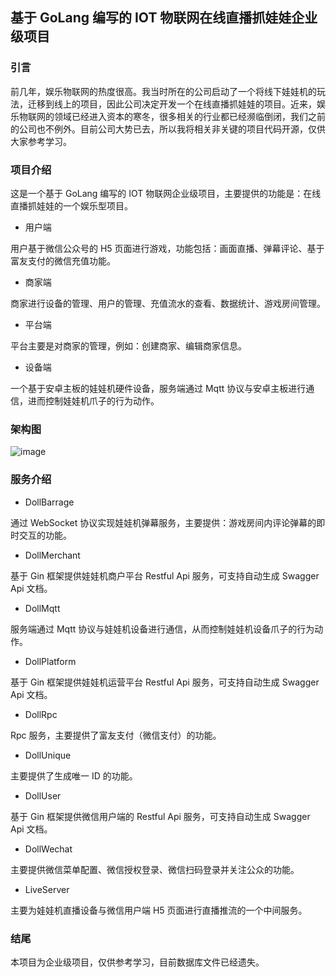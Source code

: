 ## 基于 GoLang 编写的 IOT 物联网在线直播抓娃娃企业级项目

### 引言

前几年，娱乐物联网的热度很高。我当时所在的公司启动了一个将线下娃娃机的玩法，迁移到线上的项目，因此公司决定开发一个在线直播抓娃娃的项目。近来，娱乐物联网的领域已经进入资本的寒冬，很多相关的行业都已经濒临倒闭，我们之前的公司也不例外。目前公司大势已去，所以我将相关非关键的项目代码开源，仅供大家参考学习。

### 项目介绍

这是一个基于 GoLang 编写的 IOT 物联网企业级项目，主要提供的功能是：在线直播抓娃娃的一个娱乐型项目。

- 用户端

用户基于微信公众号的 H5 页面进行游戏，功能包括：画面直播、弹幕评论、基于富友支付的微信充值功能。

- 商家端

商家进行设备的管理、用户的管理、充值流水的查看、数据统计、游戏房间管理。

- 平台端

平台主要是对商家的管理，例如：创建商家、编辑商家信息。

- 设备端

一个基于安卓主板的娃娃机硬件设备，服务端通过 Mqtt 协议与安卓主板进行通信，进而控制娃娃机爪子的行为动作。

### 架构图

![image](https://images.cnblogs.com/cnblogs_com/yxhblogs/1804179/o_200711075922dollmachine.png)

### 服务介绍

- DollBarrage

通过 WebSocket 协议实现娃娃机弹幕服务，主要提供：游戏房间内评论弹幕的即时交互的功能。

- DollMerchant

基于 Gin 框架提供娃娃机商户平台 Restful Api 服务，可支持自动生成 Swagger Api 文档。

- DollMqtt

服务端通过 Mqtt 协议与娃娃机设备进行通信，从而控制娃娃机设备爪子的行为动作。

- DollPlatform

基于 Gin 框架提供娃娃机运营平台 Restful Api 服务，可支持自动生成 Swagger Api 文档。

- DollRpc

Rpc 服务，主要提供了富友支付（微信支付）的功能。

- DollUnique

主要提供了生成唯一 ID 的功能。

- DollUser

基于 Gin 框架提供微信用户端的 Restful Api 服务，可支持自动生成 Swagger Api 文档。

- DollWechat

主要提供微信菜单配置、微信授权登录、微信扫码登录并关注公众的功能。

- LiveServer

主要为娃娃机直播设备与微信用户端 H5 页面进行直播推流的一个中间服务。


### 结尾

本项目为企业级项目，仅供参考学习，目前数据库文件已经遗失。
